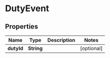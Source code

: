

# DutyEvent

## Properties

Name | Type | Description | Notes
------------ | ------------- | ------------- | -------------
**dutyId** | **String** |  |  [optional]



